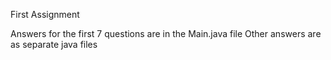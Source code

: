 First Assignment

Answers for the first 7 questions are in the Main.java file
Other answers are as separate java files
